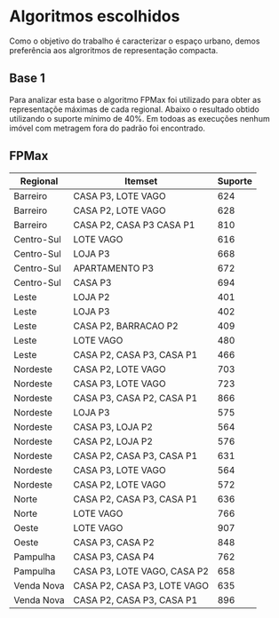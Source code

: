 # Algoritmos escolhidos
Como o objetivo do trabalho é caracterizar o espaço urbano, demos preferência aos algroritmos de representação compacta. 

## Base 1
Para analizar esta base o algoritmo FPMax foi utilizado para obter as representaçõe máximas de cada regional. Abaixo o resultado obtido utilizando o suporte mínimo de 40%. Em todoas as execuções nenhum imóvel com metragem fora do padrão foi encontrado.

## FPMax

Regional | Itemset| Suporte
--|--|--
Barreiro|CASA P3, LOTE VAGO|624
Barreiro|CASA P2, LOTE VAGO|628
Barreiro|CASA P2, CASA P3 CASA P1|810
Centro-Sul|LOTE VAGO|616
Centro-Sul|LOJA P3 |668
Centro-Sul|APARTAMENTO P3 |672
Centro-Sul|CASA P3 |694
Leste|LOJA P2 |401
Leste|LOJA P3 |402
Leste|CASA P2, BARRACAO P2 |409
Leste|LOTE VAGO |480
Leste|CASA P2, CASA P3, CASA P1|466
Nordeste|CASA P2, LOTE VAGO|703
Nordeste|CASA P3, LOTE VAGO|723
Nordeste|CASA P3, CASA P2, CASA P1|866
Nordeste|LOJA P3 |575
Nordeste|CASA P3, LOJA P2|564
Nordeste|CASA P2, LOJA P2|576
Nordeste|CASA P2, CASA P3, CASA P1|631
Nordeste|CASA P3, LOTE VAGO|564
Nordeste|CASA P2, LOTE VAGO|572
Norte|CASA P2, CASA P3, CASA P1|636
Norte|LOTE VAGO|766
Oeste|LOTE VAGO|907
Oeste|CASA P3, CASA P2|848
Pampulha|CASA P3, CASA P4|762
Pampulha|CASA P3, LOTE VAGO, CASA P2|658
Venda Nova|CASA P2, CASA P3, LOTE VAGO|635
Venda Nova|CASA P2, CASA P3, CASA P1|896
